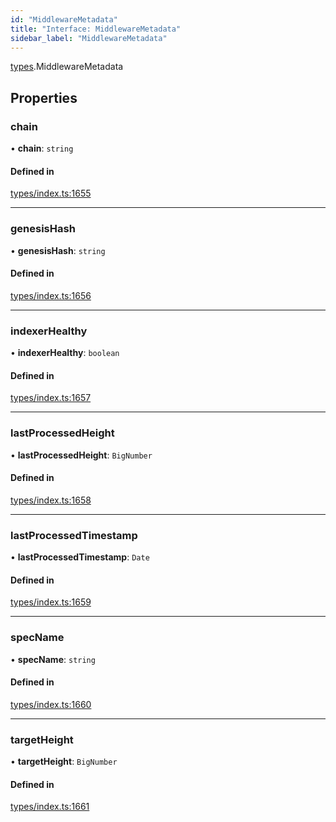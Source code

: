 ```yaml
---
id: "MiddlewareMetadata"
title: "Interface: MiddlewareMetadata"
sidebar_label: "MiddlewareMetadata"
---
```


[types](../../../modules/Types/Types.md).MiddlewareMetadata

## Properties

### chain

• **chain**: `string`

#### Defined in

[types/index.ts:1655](https://github.com/PolymeshAssociation/polymesh-sdk/blob/2d3ac2aea/src/types/index.ts#L1655)

___

### genesisHash

• **genesisHash**: `string`

#### Defined in

[types/index.ts:1656](https://github.com/PolymeshAssociation/polymesh-sdk/blob/2d3ac2aea/src/types/index.ts#L1656)

___

### indexerHealthy

• **indexerHealthy**: `boolean`

#### Defined in

[types/index.ts:1657](https://github.com/PolymeshAssociation/polymesh-sdk/blob/2d3ac2aea/src/types/index.ts#L1657)

___

### lastProcessedHeight

• **lastProcessedHeight**: `BigNumber`

#### Defined in

[types/index.ts:1658](https://github.com/PolymeshAssociation/polymesh-sdk/blob/2d3ac2aea/src/types/index.ts#L1658)

___

### lastProcessedTimestamp

• **lastProcessedTimestamp**: `Date`

#### Defined in

[types/index.ts:1659](https://github.com/PolymeshAssociation/polymesh-sdk/blob/2d3ac2aea/src/types/index.ts#L1659)

___

### specName

• **specName**: `string`

#### Defined in

[types/index.ts:1660](https://github.com/PolymeshAssociation/polymesh-sdk/blob/2d3ac2aea/src/types/index.ts#L1660)

___

### targetHeight

• **targetHeight**: `BigNumber`

#### Defined in

[types/index.ts:1661](https://github.com/PolymeshAssociation/polymesh-sdk/blob/2d3ac2aea/src/types/index.ts#L1661)
